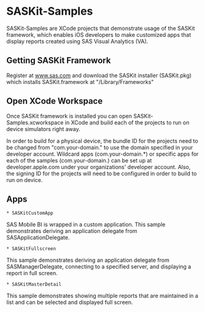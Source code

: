 #  SASKit-Samples

SASKit-Samples are XCode projects that demonstrate usage of the SASKit framework, which enables iOS developers to make customized apps that display reports created using SAS Visual Analytics (VA).


## Getting SASKit Framework

Register at www.sas.com and download the SASKit installer (SASKit.pkg) which installs SASKit.framework at "/Library/Frameworks"


## Open XCode Workspace
Once SASKit framework is installed you can open SASKit-Samples.xcworkspace in XCode and build each of the projects to run on device simulators right away.

In order to build for a physical device, the bundle ID for the projects need to be changed from "com.your-domain.<appname>" to use the domain specified in your developer account.  Wildcard apps (com.your-domain.*) or specific apps for each of the samples (com.your-domain.<appname>) can be set up at developer.apple.com under your organizations' developer account.  Also, the signing ID for the projects will need to be configured in order to build to run on device.


## Apps

    * SASKitCustomApp
SAS Mobile BI is wrapped in a custom application.  This sample demonstrates deriving an application delegate from SASApplicationDelegate.

    * SASKitFullscreen
This sample demonstrates deriving an application delegate from SASManagerDelegate, connecting to a specified server, and  displaying a report in full screen.

    * SASKitMasterDetail
This sample demonstrates showing multiple reports that are maintained in a list and can be selected and displayed full screen.
